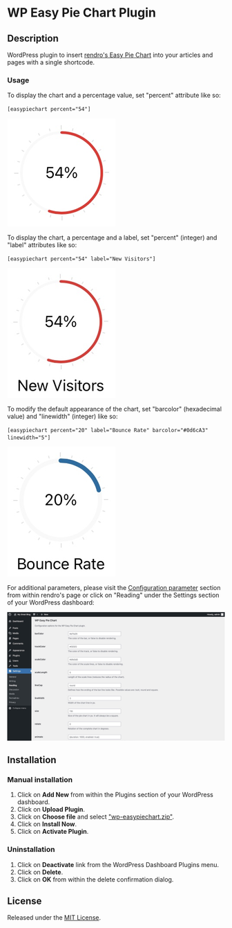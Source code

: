 # WP Easy Pie Chart Plugin

## Description

WordPress plugin to insert [rendro's Easy Pie Chart](https://rendro.github.io/easy-pie-chart/) into your articles and pages with a single shortcode.

### Usage

To display the chart and a percentage value, set "percent" attribute like so: 

``[easypiechart percent="54"]``

![example #1 preview image](./img/example1.jpeg?raw=true)

To display the chart, a percentage and a label, set "percent" (integer) and "label" attributes like so:

``[easypiechart percent="54" label="New Visitors"]``

![example #2 preview image](./img/example2.jpeg?raw=true)

To modify the default appearance of the chart, set "barcolor" (hexadecimal value) and "linewidth" (integer) like so: 

``[easypiechart percent="20" label="Bounce Rate" barcolor="#0d6cA3" linewidth="5"]``

![example #3 preview image](./img/example3.jpeg?raw=true)

For additional parameters, please visit the [Configuration parameter](https://rendro.github.io/easy-pie-chart/) section from within rendro's page or click on "Reading" under the Settings section of your WordPress dashboard:

![reading preview image](./img/reading.jpeg?raw=true)

## Installation

### Manual installation
1. Click on **Add New** from within the Plugins section of your WordPress dashboard. 
2. Click on **Upload Plugin**.
3. Click on **Choose file** and select ["wp-easypiechart.zip"](./wp-easypiechart.zip).
4. Click on **Install Now**.
5. Click on **Activate Plugin**.

### Uninstallation
1. Click on **Deactivate** link from the WordPress Dashboard Plugins menu. 
2. Click on **Delete**.
3. Click on **OK** from within the delete confirmation dialog.

## License
Released under the [MIT License](LICENSE).
